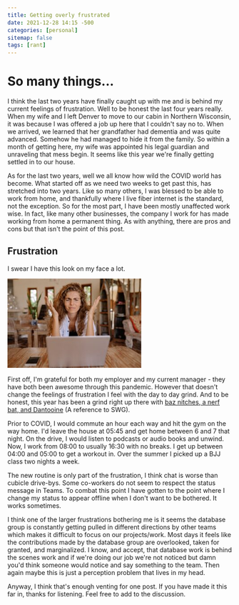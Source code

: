 ```yaml
---
title: Getting overly frustrated
date: 2021-12-28 14:15 -500
categories: [personal]
sitemap: false
tags: [rant]
---
```


# So many things...

I think the last two years have finally caught up with me and is behind my current feelings of frustration. Well to be honest the last four years really. When my wife and I left Denver to move to our cabin in Northern Wisconsin, it was because I was offered a job up here that I couldn't say no to. When we arrived, we learned that her grandfather had dementia and was quite advanced. Somehow he had managed to hide it from the family. So within a month of getting here, my wife was appointed his legal guardian and unraveling that mess begin. It seems like this year we're finally getting settled in to our house. 

As for the last two years, well we all know how wild the COVID world has become. What started off as we need two weeks to get past this, has stretched into two years. Like so many others, I was blessed to be able to work from home, and thankfully where I live fiber internet is the standard, not the exception. So for the most part, I have been mostly unaffected work wise. In fact, like many other businesses, the company I work for has made working from home a permanent thing. As with anything, there are pros and cons but that isn't the point of this post. 

## Frustration

I swear I have this look on my face a lot.

![frustrated](/assets/images/frustration.jpeg)

First off, I'm grateful for both my employer and my current manager - they have both been awesome through this pandemic. However that doesn't change the feelings of frustration I feel with the day to day grind. And to be honest, this year has been a grind right up there with [baz nitches, a nerf bat, and Dantooine](https://www.engadget.com/2008-06-26-a-star-wars-galaxies-history-lesson-from-launch-to-the-nge-3.html) (A reference to SWG). 

Prior to COVID, I would commute an hour each way and hit the gym on the way home. I'd leave the house at 05:45 and get home between 6 and 7 that night. On the drive, I would listen to podcasts or audio books and unwind. Now, I work from 08:00 to usually 16:30 with no breaks. I get up between 04:00 and 05:00 to get a workout in. Over the summer I picked up a BJJ class two nights a week.

The new routine is only part of the frustration, I think chat is worse than cubicle drive-bys. Some co-workers do not seem to respect the status message in Teams. To combat this point I have gotten to the point where I change my status to appear offline when I don't want to be bothered. It works sometimes. 

I think one of the larger frustrations bothering me is it seems the database group is constantly getting pulled in different directions by other teams which makes it difficult to focus on our projects/work. Most days it feels like the contributions made by the database group are overlooked, taken for granted, and marginalized. I know, and accept, that database work is behind the scenes work and if we're doing our job we're not noticed but damn you'd think someone would notice and say something to the team. Then again maybe this is just a perception problem that lives in my head. 

Anyway, I think that's enough venting for one post. If you have made it this far in, thanks for listening. Feel free to add to the discussion. 